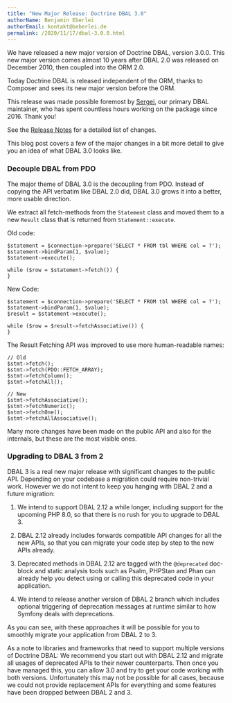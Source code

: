 ```yaml
---
title: "New Major Release: Doctrine DBAL 3.0"
authorName: Benjamin Eberlei
authorEmail: kontakt@beberlei.de
permalink: /2020/11/17/dbal-3.0.0.html
---
```


We have released a new major version of Doctrine DBAL, version 3.0.0. This new
major version comes almost 10 years after DBAL 2.0 was released on December
2010, then coupled into the ORM 2.0.

Today Doctrine DBAL is released independent of the ORM, thanks to Composer and
sees its new major version before the ORM.

This release was made possible foremost by
[Sergei](https://twitter.com/srgmrzv), our primary DBAL maintainer, who has
spent countless hours working on the package since 2016. Thank you!

See the [Release Notes](https://github.com/doctrine/dbal/releases/tag/3.0.0)
for a detailed list of changes.

This blog post covers a few of the major changes in a bit more detail to give
you an idea of what DBAL 3.0 looks like.

### Decouple DBAL from PDO

The major theme of DBAL 3.0 is the decoupling from PDO. Instead of copying the
API verbatim like DBAL 2.0 did, DBAL 3.0 grows it into a better, more usable
direction.

We extract all fetch-methods from the `Statement` class and moved them to a new
`Result` class that is returned from `Statement::execute`.

Old code:

```
$statement = $connection->prepare('SELECT * FROM tbl WHERE col = ?');
$statement->bindParam(1, $value);
$statement->execute();

while ($row = $statement->fetch()) {
}
```

New Code:

```
$statement = $connection->prepare('SELECT * FROM tbl WHERE col = ?');
$statement->bindParam(1, $value);
$result = $statement->execute();

while ($row = $result->fetchAssociative()) {
}
```

The Result Fetching API was improved to use more human-readable names:

```
// Old
$stmt->fetch();
$stmt->fetch(PDO::FETCH_ARRAY);
$stmt->fetchColumn();
$stmt->fetchAll();

// New
$stmt->fetchAssociative();
$stmt->fetchNumeric();
$stmt->fetchOne();
$stmt->fetchAllAssociative();
```

Many more changes have been made on the public API and also for the internals,
but these are the most visible ones.

### Upgrading to DBAL 3 from 2

DBAL 3 is a real new major release with significant changes to the public API. Depending
on your codebase a migration could require non-trivial work. However we do not intent
to keep you hanging with DBAL 2 and a future migration:

1. We intend to support DBAL 2.12 a while longer, including support for the
   upcoming PHP 8.0, so that there is no rush for you to upgrade to DBAL 3.

2. DBAL 2.12 already includes forwards compatible API changes for all the new APIs,
   so that you can migrate your code step by step to the new APIs already.

3. Deprecated methods in DBAL 2.12 are tagged with the `@deprecated` doc-block
   and static analysis tools such as Psalm, PHPStan and Phan can already help
   you detect using or calling this deprecated code in your application.

4. We intend to release another version of DBAL 2 branch which includes
   optional triggering of deprecation messages at runtime similar to how Symfony
   deals with deprecations.

As you can see, with these approaches it will be possible for you to smoothly migrate
your application from DBAL 2 to 3.

As a note to libraries and frameworks that need to support multiple versions of
Doctrine DBAL: We recommend you start out with DBAL 2.12 and migrate all usages
of deprecated APIs to their newer counterparts. Then once you have managed
this, you can allow 3.0 and try to get your code working with both versions.
Unfortunately this may not be possible for all cases, because we could not
provide replacement APIs for everything and some features have been dropped
between DBAL 2 and 3.
